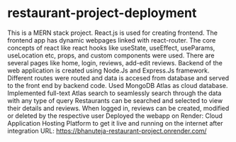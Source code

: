 # restaurant-project-deployment

This is a MERN stack project. React.js is used for creating frontend. The frontend app has dynamic webpages linked with react-router. The core concepts of react like react hooks like useState, useEffect, useParams, useLocation etc, props, and custom components were used. There are several pages like home, login, reviews, add-edit reviews. Backend of the web application is created using Node.Js and Express.Js framework. Different routes were routed and data is accesed from database and served to the front end by backend code. Used MongoDB Atlas as cloud database. Implemented full-text Atlas search to seamlessly search through the data with any type of query Restaurants can be searched and selected to view their details and reviews. When logged in, reviews can be created, modified or deleted by the respective user Deployed the webapp on Render: Cloud Application Hosting Platform to get it live and running on the internet after integration URL: https://bhanuteja-restaurant-project.onrender.com/

